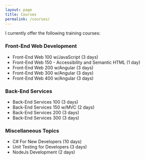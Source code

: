 ```yaml
---
layout: page
title: Courses
permalink: /courses/
---
```


I currently offer the following training courses:

### Front-End Web Development
- Front-End Web 100 w/JavaScript (3 days)
- Front-End Web 150 - Accessibility and Semantic HTML (1 day)
- Front-End Web 200 w/Angular (3 days)
- Front-End Web 300 w/Angular (3 days)
- Front-End Web 400 w/Angular (3 days)

### Back-End Services
- Back-End Services 100 (3 days)
- Back-End Services 150 w/MVC (2 days)
- Back-End Services 200 (3 days)
- Back-End Services 300 (3 days)

### Miscellaneous Topics
- C# For New Developers (10 days)
- Unit Testing for Developers (3 days)
- NodeJs Development (2 days)